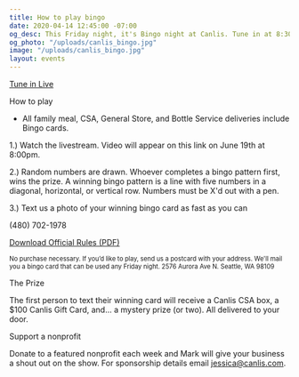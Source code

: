 ```yaml
---
title: How to play bingo
date: 2020-04-14 12:45:00 -07:00
og_desc: This Friday night, it's Bingo night at Canlis. Tune in at 8:30PM.
og_photo: "/uploads/canlis_bingo.jpg"
image: "/uploads/canlis_bingo.jpg"
layout: events
---
```


<div class="EventsButton mt1 mb10">
  <a class="Caption" href="/live">
    Tune in Live
  </a>
</div>

<p class="Caption mb2">How to play</p>

- All family meal, CSA, General Store, and Bottle Service deliveries include Bingo cards.

1.) Watch the livestream. Video will appear on this link on June 19th at 8:00pm.

2.) Random numbers are drawn. Whoever completes a bingo pattern first, wins the prize. A winning bingo pattern is a line with five numbers in a diagonal, horizontal, or vertical row. Numbers must be X'd out with a pen.

3.) Text us a photo of your winning bingo card as fast as you can 

(480) 702-1978

<a href="/uploads/bingorules.pdf" target="_blank">Download Official Rules (PDF)</a>

<p class="op60" style="font-size: .7rem">No purchase necessary. If you’d like to play, send us a postcard with your address. We'll mail you a bingo card that can be used any Friday night. 2576 Aurora Ave N. Seattle, WA 98109</p>

<p class="Caption mb2">The Prize</p>

The first person to text their winning card will receive a Canlis CSA box, a $100 Canlis Gift Card, and... a mystery prize (or two). All delivered to your door.

<p class="Caption mb2">Support a nonprofit</p>

Donate to a featured nonprofit each week and Mark will give your business a shout out on the show. For sponsorship details email <a href="mailto:jessica@canlis.com">jessica@canlis.com</a>.

